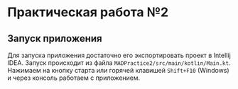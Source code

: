 # Практическая работа №2
## Запуск приложения
Для запуска приложения достаточно его экспортировать проект в Intellij IDEA.
Запуск происходит из файла `MADPractice2/src/main/kotlin/Main.kt`. Нажимаем на кнопку старта или горячей клавишей `Shift+F10` (Windows) и через консоль работаем с приложением.